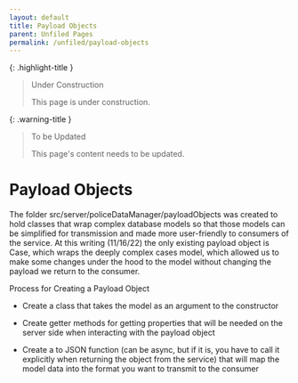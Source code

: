 ```yaml
---
layout: default
title: Payload Objects
parent: Unfiled Pages
permalink: /unfiled/payload-objects
---
```


{: .highlight-title }
> Under Construction
>
> This page is under construction.

{: .warning-title }
> To be Updated
>
> This page's content needs to be updated.

# Payload Objects

The folder src/server/policeDataManager/payloadObjects was created to
hold classes that wrap complex database models so that those models can
be simplified for transmission and made more user-friendly to consumers
of the service. At this writing (11/16/22) the only existing payload
object is Case, which wraps the deeply complex cases model, which
allowed us to make some changes under the hood to the model without
changing the payload we return to the consumer.

Process for Creating a Payload Object

-   Create a class that takes the model as an argument to the
    constructor

-   Create getter methods for getting properties that will be needed on
    the server side when interacting with the payload object

-   Create a to JSON function (can be async, but if it is, you have to
    call it explicitly when returning the object from the service) that
    will map the model data into the format you want to transmit to the
    consumer
